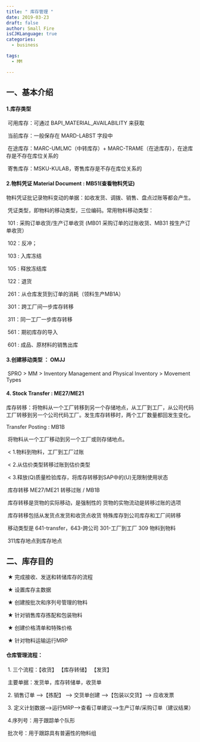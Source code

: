 ```yaml
---
title: " 库存管理 "
date: 2019-03-23
draft: false
author: Small Fire
isCJKLanguage: true
categories: 
  - business

tags: 
  - MM

---
```


## 一、基本介绍

#### 1.库存类型

​      可用库存：可通过 BAPI_MATERIAL_AVAILABILITY 来获取

​      当前库存：一般保存在 MARD-LABST 字段中

​      在途库存：MARC-UMLMC（中转库存）+ MARC-TRAME（在途库存），在途库存是不存在库位关系的

​      寄售库存：MSKU-KULAB，寄售库存是不存在库位关系的

#### 2.物料凭证 Material Document  : MB51(查看物料凭证)

​      物料凭证批记录物料变动的单据：如收发货、调拨、销售、盘点过账等都会产生。

​      凭证类型，即物料的移动类型，三位编码。常用物料移动类型：

​        101 : 采购订单收货/生产订单收货 (MB01 采购订单的过账收货、MB31 按生产订单收货）

​        102：反冲；

​        103 : 入库冻结

​        105 : 释放冻结库

​        122：退货

​        261：从仓库发货到订单的消耗（领料生产MB1A）

​        301：跨工厂间一步库存转移

​        311：同一工厂一步库存转移

​        561：期初库存的导入

​        601 : 成品、原材料的销售出库

#### 3.创建移动类型 ： OMJJ

​    SPRO > MM > Inventory Management and Physical Inventory > Movement Types

#### 4. Stock Transfer  : ME27/ME21 

​    库存转移：将物料从一个工厂转移到另一个存储地点，从工厂到工厂，从公司代码工厂转移到另一个公司代码工厂。发生库存转移时，两个工厂数量都回发生变化。

Transfer Posting : MB1B

​    将物料从一个工厂移动到另一个工厂或则存储地点。

​    < 1.物料到物料，工厂到工厂过账

​    < 2.从估价类型转移过账到估价类型

​    < 3.释放(Q)质量检验库存，将库存转移到SAP中的(U)无限制使用状态

​               库存转移 ME27/ME21                                           转移过账 / MB1B

​    库存转移是货物的实际移动，是强制性的            货物的实物流动是转移过账的选项

​    库存转移包括从发货点发货和收货点收货            特殊库存到公司库存和工厂间转移

​    移动类型是 641-transfer，643-跨公司                 301-工厂到工厂  309 物料到物料  

​                                                                                 311库存地点到库存地点

## 二、库存目的

​     ★ 完成接收、发送和转储库存的流程

​     ★ 设置库存主数据

​     ★ 创建按批次和序列号管理的物料

​     ★ 针对销售库存拣配和包装物料    

​     ★ 创建价格清单和特殊价格

​     ★ 针对物料运输运行MRP

####    仓库管理流程： 

​       1. 三个流程：【收货】   【库存转储】   【发货】

​           主要单据：发货单，库存转储单，收货单

​       2. 销售订单  —>【拣配】 —>  交货单创建  —>【包装以交货】—>  应收发票

​       3. 定义计划数据—>运行MRP—>查看订单建议—>生产订单/采购订单（建议结果）

​       4.序列号：用于跟踪单个队形

​          批次号：用于跟踪具有普遍性的物料组


